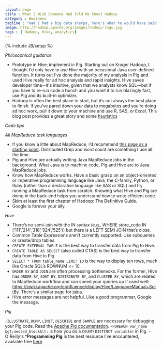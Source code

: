 ```yaml
---
layout: page
title : What I Wish Someone Had Told Me About Hadoop
category : Business
tagline : "Had I had a big data sherpa, here's what he would have said."
image: http://hadoop.apache.org/images/hadoop-logo.jpg
tags : [ Hadoop, Hive, analytics]
---
```

{% include JB/setup %}

*Philosophical guidance*

  - Prototype in Hive; implement in Pig. Starting out on Kroger Hadoop, I thought I'd only have to use Hive with an occasional Java user-defined function. It turns out I've done the majority of my analysis in Pig and used Hive really for ad hoc analysis and rapid insights. Hive saves developer time--it's intuitive, given that we analysts know SQL—but if you have to re-run code a bunch and you want it to run blazingly fast, use Pig and its built-in optimizer.
  - Hadoop is often the best place to start, but it’s not always the best place to finish. If you've pared down your data to megabytes and you’re doing ad hoc work, pull it down to your machine and use R, SAS, or Excel. This blog post provides a great story and some [heuristics](http://www.chrisstucchio.com/blog/2013/hadoop_hatred.html)

*Code tips*

*All MapReduce task languages*

  - If you know a little about MapReduce, I’d recommend [this page as a starting point](https://github.com/twitter/scalding/wiki/Rosetta-Code). Distributed Grep and word count are something I use all the time.
  - Pig and Hive are actually writing Java MapReduce jobs in the background. What Java is to machine code, Pig and Hive are to Java MapReduce jobs.
  - Know how MapReduce works. Have a basic grasp on an object-oriented or imperative programming language like Java, the C-family, Python, or Ruby (rather than a declarative language like SAS or SQL) and try running a MapReduce task from scratch. Knowing what Hive and Pig are doing in the back-end helps you understand how to write efficient code.
  - Skim at least the first chapter of Hadoop: The Definitive Guide. 
  - Google is forever your ally.

*Hive*

  - There’s no semi-join with the IN syntax (e.g., WHERE store_code IN (‘111’,’214’,’318’,’924’,’525’))  but there is a LEFT SEMI JOIN that’s close.
  - Common Table Expressions aren’t currently supported. Use subqueries or create/drop tables.
  - `CREATE EXTERNAL TABLE` is the best way to transfer data from Pig to Hive.
  - `CREATE TABLE AS SELECT` (also called CTAS) is the best way to transfer data from Hive to Pig.
  - `SELECT * FROM table_name LIMIT 10` is the way to display ten rows, much like Oracle SQL’s ROWNUM <= 10.
  - `ORDER BY` and `JOIN` are often processing bottlenecks. For the former, Hive has `ORDER BY`, `SORT BY`, `DISTRIBUTE BY`, and `CLUSTER BY`, which are related to MapReduce workflow and can speed your queries up if used well: https://cwiki.apache.org/confluence/display/Hive/LanguageManual+SortBy. There’s a similar page for [joins](https://cwiki.apache.org/confluence/display/Hive/LanguageManual+Joins).
  - Hive error messages are not helpful. Like a good programmer, Google the message.

*Pig*

  -`ILLUSTRATE`, `DUMP`, `LIMIT`, `DESCRIBE` and `SAMPLE` are necessary for debugging your Pig code. Read the [Apache Pig documentation](http://pig.apache.org/docs/r0.11.1/func.html).
  -`FOREACH var_name &gt;nested_block&lt;` is how you do a `COUNT(DISTINCT variable)` in Pig.
  -O'Reilly's ***Programming Pig** is the best resource I’ve encountered, available free [here](http://chimera.labs.oreilly.com/books/1234000001811/index.html).


